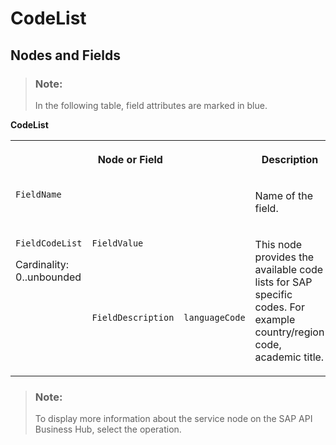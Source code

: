<!-- loioc29cd1ac2ff64d1895e0b2a496773a48 -->

# CodeList



<a name="loioc29cd1ac2ff64d1895e0b2a496773a48__section_m53_np5_qcb"/>

## Nodes and Fields

> ### Note:  
> In the following table, field attributes are marked in blue.

**CodeList**


<table>
<tr>
<th valign="top" colspan="3">

Node or Field



</th>
<th valign="top">

Description



</th>
<th valign="top">

Cardinality



</th>
</tr>
<tr>
<td valign="top" colspan="3">

`FieldName`



</td>
<td valign="top">

Name of the field.



</td>
<td valign="top">

1..1



</td>
</tr>
<tr>
<td valign="top" rowspan="2">

`FieldCodeList`

Cardinality: 0..unbounded



</td>
<td valign="top" colspan="2">

`FieldValue`



</td>
<td valign="top" rowspan="2">

This node provides the available code lists for SAP specific codes. For example country/region code, academic title.



</td>
<td valign="top">

1..1



</td>
</tr>
<tr>
<td valign="top">

`FieldDescription`



</td>
<td valign="top">

`languageCode`



</td>
<td valign="top">

0..unbounded



</td>
</tr>
</table>

> ### Note:  
> To display more information about the service node on the SAP API Business Hub, select the operation.

